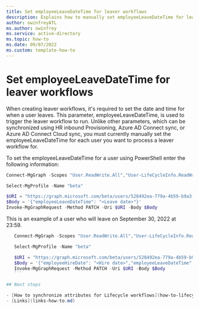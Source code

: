 ```yaml
---
title: Set employeeLeaveDateTime for leaver workflows
description: Explains how to manually set employeeLeaveDateTime for leaver workflows using PowerShell. 
author: owinfreyATL
ms.author: owinfrey
ms.service: active-directory
ms.topic: how-to 
ms.date: 09/07/2022
ms.custom: template-how-to 
---
```




# Set employeeLeaveDateTime for leaver workflows

When creating leaver workflows, it's required to set the date and time for when a user leaves. This parameter, employeeLeaveDateTime, is used to trigger the leaver workflow to run. Unlike other parameters, which can be synchronized using HR inbound Provisioning, Azure AD Connect sync, or Azure AD Connect Cloud sync, you must currently manually set the employeeLeaveDateTime for each user you want to process a leaver workflow for.

To set the employeeLeaveDateTime for a user using PowerShell enter the following information:

 ```powershell
 Connect-MgGraph -Scopes "User.ReadWrite.All","User-LifeCycleInfo.ReadWrite.All"

 Select-MgProfile -Name "beta"

 $URI = "https://graph.microsoft.com/beta/users/528492ea-779a-4b59-b9a3-b3773ef6da6d"
 $Body = '{"employeeLeaveDateTime": "<Leave date>"}'
 Invoke-MgGraphRequest -Method PATCH -Uri $URI -Body $Body
 ```

This is an example of a user who will leave on September 30, 2022 at 23:59.

 ```powershell
    Connect-MgGraph -Scopes "User.ReadWrite.All","User-LifeCycleInfo.ReadWrite.All"

    Select-MgProfile -Name "beta"

    $URI = "https://graph.microsoft.com/beta/users/528492ea-779a-4b59-b9a3-b3773ef6da6d"
    $Body = '{"employeeHireDate": "<Hire date>","employeeLeaveDateTime": "2022-09-30T23:59:59Z"}'
    Invoke-MgGraphRequest -Method PATCH -Uri $URI -Body $Body
    ``` 

## Next steps

- [How to synchronize attributes for Lifecycle workflows](how-to-lifecycle-workflow-sync-attribute.md)
- [Links](links-how-to.md)
